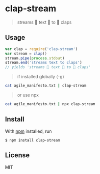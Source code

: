 # clap-stream

> streams 👏 text 👏 to 👏 claps


## Usage

```js
var clap = require('clap-stream')
var stream = clap()
stream.pipe(process.stdout)
stream.end('streams text to claps')
// yields 'streams 👏 text 👏 to 👏 claps'
```

> if installed globally (-g) 

```bash
cat agile_manifesto.txt | clap-stream
```

> or use npx

```bash
cat agile_manifesto.txt | npx clap-stream
```

## Install

With [npm](https://npmjs.org/) installed, run

```
$ npm install clap-stream
```

## License

MIT


